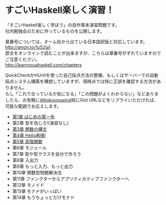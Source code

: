 すごいHaskell楽しく演習！
=================

「すごいHaskell楽しく学ぼう」の自作章末演習問題です。  
社内勉強会のために作っているものを公開します。  

章番号については、オーム社から出ている日本語訳版と対応しています。  
http://amzn.to/1uS2ja1  
原文をオンラインで読むことが出来ますが、こちらは章番号がずれていますのでご注意ください。  
http://learnyouahaskell.com/chapters

QuickCheckかHUnitを使った自己採点方法の整備、もしくはサーバーでの自動採点システム構築を構想していますが、現時点では特に正誤を確認する方法がありません。  
もし「これで合っているか気になる」「この問題がよくわからない」などありましたら、お気軽に[@kokuyouwind](https://twitter.com/kokuyouwind)宛にGist URLなどをリプライいただければ、可能な範囲でお応えします。

- [第1章 はじめの第一歩](https://github.com/kokuyouwind/haskell-exercises/blob/master/chapter1.md)
- 第2章 型を信じろ!(演習なし)
- [第3章 関数の構文](https://github.com/kokuyouwind/haskell-exercises/blob/master/chapter3.md)
- [第4章 Hello再帰!](https://github.com/kokuyouwind/haskell-exercises/blob/master/chapter4.md)
- [第5章 高階関数](https://github.com/kokuyouwind/haskell-exercises/blob/master/chapter5.md)
- 第6章 モジュール
- 第7章 型や型クラスを自分で作ろう
- 第8章 入出力
- 第9章 もっと入力、もっと出力
- 第10章 関数型問題解決法
- 第11章 ファンクターからアプリティカティブファンクターへ
- 第12章 モノイド
- 第13章 モナドがいっぱい
- 第14章 もうちょっとだけモナド
